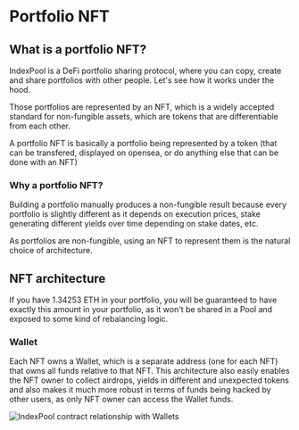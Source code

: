 # Portfolio NFT

## What is a portfolio NFT?

IndexPool is a DeFi portfolio sharing protocol, where you can copy, create and share portfolios with other people. Let's see how it works under the hood.

Those portfolios are represented by an NFT, which is a widely accepted standard for non-fungible assets, which are tokens that are differentiable from each other.

A portfolio NFT is basically a portfolio being represented by a token \(that can be transfered, displayed on opensea, or do anything else that can be done with an NFT\)

### Why a portfolio NFT?

Building a portfolio manually produces a non-fungible result because every portfolio is slightly different as it depends on execution prices, stake generating different yields over time depending on stake dates, etc.

As portfolios are non-fungible, using an NFT to represent them is the natural choice of architecture.

## NFT architecture

If you have 1.34253 ETH in your portfolio, you will be guaranteed to have exactly this amount in your portfolio, as it won't be shared in a Pool and exposed to some kind of rebalancing logic.

### Wallet

Each NFT owns a Wallet, which is a separate address \(one for each NFT\) that owns all funds relative to that NFT. This architecture also easily enables the NFT owner to collect airdrops, yields in different and unexpected tokens and also makes it much more robust in terms of funds being hacked by other users, as only NFT owner can access the Wallet funds.

![IndexPool contract relationship with Wallets](https://gblobscdn.gitbook.com/assets%2F-MbS412x4vAoAOC75BdK%2F-MiXSWGudfMI1r1XKgQ-%2F-MiXYxwH0kG4qdTlAcia%2FIndexPool%402x.png?alt=media&token=63dc3d4a-636c-4bf1-97c2-c550b456a487)

